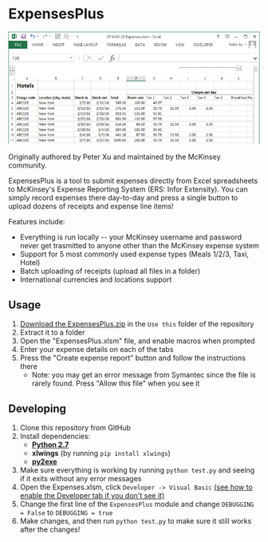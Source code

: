 # ExpensesPlus

![Screenshot of ExpensesPlus spreadsheet](docs/screenshot.png)

Originally authored by Peter Xu and maintained by the McKinsey community.

ExpensesPlus is a tool to submit expenses directly from Excel spreadsheets to
McKinsey's Expense Reporting System (ERS: Infor Extensity). You can simply
record expenses there day-to-day and press a single button to upload dozens
of receipts and expense line items!

Features include:

* Everything is run locally -- your McKinsey username and password never get trasmitted to anyone other than the McKinsey expense system
* Support for 5 most commonly used expense types (Meals 1/2/3, Taxi, Hotel)
* Batch uploading of receipts (upload all files in a folder)
* International currencies and locations support

## Usage

1. [Download the ExpensesPlus.zip](https://github.com/pxpeterxu/expensesplus/raw/master/Use%20this/ExpensesPlus.zip) in the `Use this` folder of the repository
2. Extract it to a folder
3. Open the "ExpensesPlus.xlsm" file, and enable macros when prompted
4. Enter your expense details on each of the tabs
5. Press the "Create expense report" button and follow the instructions there
    * Note: you may get an error message from Symantec since the file is rarely found. Press "Allow this file" when you see it

## Developing

1. Clone this repository from GitHub
2. Install dependencies:
    * **[Python 2.7](https://www.python.org/downloads/)**
    * **xlwings** (by running `pip install xlwings`)
	* **[py2exe](https://sourceforge.net/projects/py2exe/files/py2exe/0.6.9/)**
3. Make sure everything is working by running `python test.py` and seeing if it exits without any error messages
4. Open the Expenses.xlsm, click `Developer -> Visual Basic` [(see how to enable the Developer tab if you don't see it)](https://www.techonthenet.com/excel/questions/developer_tab2013.php)
5. Change the first line of the `ExpensesPlus` module and change `DEBUGGING = False` to `DEBUGGING = true`
6. Make changes, and then run `python test.py` to make sure it still works after the changes!
